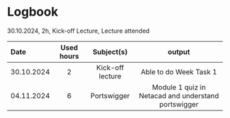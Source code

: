 # Logbook

30.10.2024, 2h, Kick-off Lecture, Lecture attended

| Date  | Used hours | Subject(s) |  output |
| :---         |     :---:      |     :---:      |     :---:      |
| 30.10.2024 | 2 | Kick-off lecture  | Able to do Week Task 1 |
| 04.11.2024 | 6 | Portswigger  | Module 1 quiz in Netacad and understand portswigger |

